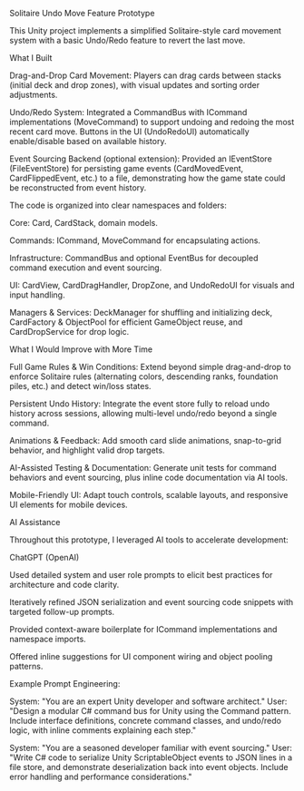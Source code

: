 Solitaire Undo Move Feature Prototype

This Unity project implements a simplified Solitaire-style card movement system with a basic Undo/Redo feature to revert the last move.

What I Built

Drag-and-Drop Card Movement: Players can drag cards between stacks (initial deck and drop zones), with visual updates and sorting order adjustments.

Undo/Redo System: Integrated a CommandBus with ICommand implementations (MoveCommand) to support undoing and redoing the most recent card move. Buttons in the UI (UndoRedoUI) automatically enable/disable based on available history.

Event Sourcing Backend (optional extension): Provided an IEventStore (FileEventStore) for persisting game events (CardMovedEvent, CardFlippedEvent, etc.) to a file, demonstrating how the game state could be reconstructed from event history.

The code is organized into clear namespaces and folders:

Core: Card, CardStack, domain models.

Commands: ICommand, MoveCommand for encapsulating actions.

Infrastructure: CommandBus and optional EventBus for decoupled command execution and event sourcing.

UI: CardView, CardDragHandler, DropZone, and UndoRedoUI for visuals and input handling.

Managers & Services: DeckManager for shuffling and initializing deck, CardFactory & ObjectPool for efficient GameObject reuse, and CardDropService for drop logic.

What I Would Improve with More Time

Full Game Rules & Win Conditions: Extend beyond simple drag-and-drop to enforce Solitaire rules (alternating colors, descending ranks, foundation piles, etc.) and detect win/loss states.

Persistent Undo History: Integrate the event store fully to reload undo history across sessions, allowing multi-level undo/redo beyond a single command.

Animations & Feedback: Add smooth card slide animations, snap-to-grid behavior, and highlight valid drop targets.

AI-Assisted Testing & Documentation: Generate unit tests for command behaviors and event sourcing, plus inline code documentation via AI tools.

Mobile-Friendly UI: Adapt touch controls, scalable layouts, and responsive UI elements for mobile devices.

AI Assistance

Throughout this prototype, I leveraged AI tools to accelerate development:

ChatGPT (OpenAI)

Used detailed system and user role prompts to elicit best practices for architecture and code clarity.

Iteratively refined JSON serialization and event sourcing code snippets with targeted follow-up prompts.

Provided context-aware boilerplate for ICommand implementations and namespace imports.

Offered inline suggestions for UI component wiring and object pooling patterns.

Example Prompt Engineering:

System: "You are an expert Unity developer and software architect."
User: "Design a modular C# command bus for Unity using the Command pattern. Include interface definitions, concrete command classes, and undo/redo logic, with inline comments explaining each step."

System: "You are a seasoned developer familiar with event sourcing."
User: "Write C# code to serialize Unity ScriptableObject events to JSON lines in a file store, and demonstrate deserialization back into event objects. Include error handling and performance considerations."

